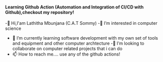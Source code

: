 #### Learning Github Action (Automation and Integration of CI/CD with Github),checkout my repository!
-👋 Hi,I'am Lathitha Mbunjana (C.A.T Sommy)
-👀 I’m interested in computer science
- 🌱 I’m currently learning software development with my own set of tools and equipment and other computer archtecture
-💞️ I’m looking to collaborate on computer related projects that i can do 
- 📫 How to reach me.... use any of the github actions!



<!---
lathitha-dev/lathitha-dev is a ✨ special ✨ repository because its `README.md` (this file) appears on your GitHub profile.
You can click the Preview link to take a look at your changes.
--->
